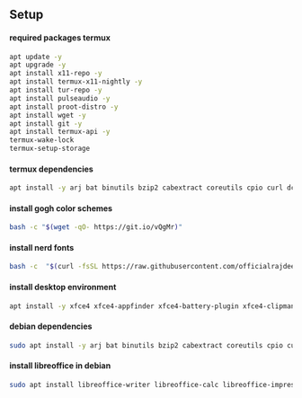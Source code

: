 ## Setup

#### required packages termux

```bash
apt update -y
apt upgrade -y
apt install x11-repo -y
apt install termux-x11-nightly -y
apt install tur-repo -y
apt install pulseaudio -y
apt install proot-distro -y
apt install wget -y
apt install git -y
apt install termux-api -y
termux-wake-lock
termux-setup-storage
```

#### termux dependencies

```bash
apt install -y arj bat binutils bzip2 cabextract coreutils cpio curl dconf-editor diffutils eza fd file findutils fzf git grep gzip imagemagick jq less lhasa lzip lzop nala ncompress nodejs openssh openssl p7zip procps python ripgrep sed tar unrar unzip uuid-utils vim xz-utils zoxide zsh zstd
```

#### install gogh color schemes

```bash
bash -c "$(wget -qO- https://git.io/vQgMr)"
```

#### install nerd fonts

```bash
bash -c  "$(curl -fsSL https://raw.githubusercontent.com/officialrajdeepsingh/nerd-fonts-installer/main/install.sh)"
```

#### install desktop environment

```bash
apt install -y xfce4 xfce4-appfinder xfce4-battery-plugin xfce4-clipman-plugin xfce4-screenshooter xfce4-whiskermenu-plugin ristretto xfce4-notifyd xfce4-pulseaudio-plugin firefox
```


#### debian dependencies

```bash
sudo apt install -y arj bat binutils bzip2 cabextract coreutils cpio curl dconf-cli diffutils dialog eza file findutils fzf git gnome-keyring gnome-keysign grep gzip imagemagick jq less lhasa lzip lzop nala ncompress nodejs openssl p7zip procps python3 ripgrep sed tar unace unrar-free unzip uuid-runtime vim xz-utils xdg-utils zoxide zsh zstd
```

#### install libreoffice in debian

```bash
sudo apt install libreoffice-writer libreoffice-calc libreoffice-impress
```
